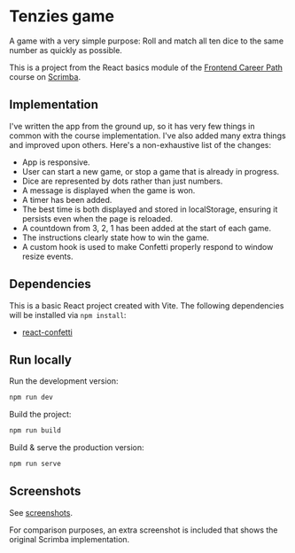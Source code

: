 # Tenzies game

A game with a very simple purpose: Roll and match all ten dice to the same number as quickly as possible.

This is a project from the React basics module of the [Frontend Career Path](https://scrimba.com/learn/frontend) course on [Scrimba](https://scrimba.com).

## Implementation

I've written the app from the ground up, so it has very few things in common with the course implementation. I've also added many extra things and improved upon others. Here's a non-exhaustive list of the changes:

* App is responsive.
* User can start a new game, or stop a game that is already in progress.
* Dice are represented by dots rather than just numbers.
* A message is displayed when the game is won.
* A timer has been added.
* The best time is both displayed and stored in localStorage, ensuring it persists even when the page is reloaded.
* A countdown from 3, 2, 1 has been added at the start of each game.
* The instructions clearly state how to win the game.
* A custom hook is used to make Confetti properly respond to window resize events.

## Dependencies

This is a basic React project created with Vite. The following dependencies will be installed via `npm install`:

* [react-confetti](https://www.npmjs.com/package/react-confetti)

## Run locally

Run the development version:

```bash
npm run dev
```

Build the project:

```bash
npm run build
```

Build & serve the production version:

```bash
npm run serve
```

## Screenshots

See [screenshots](screenshots/).

For comparison purposes, an extra screenshot is included that shows the original Scrimba implementation.
